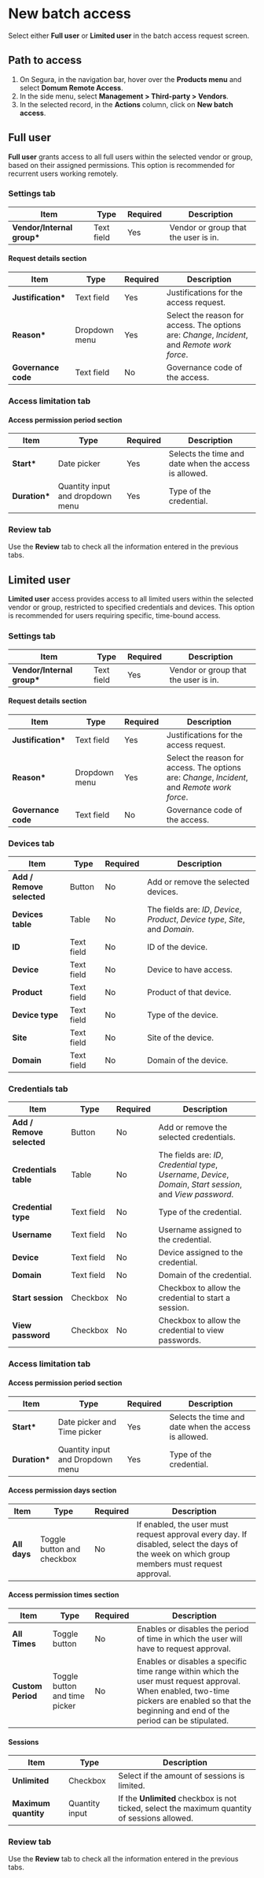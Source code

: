 # New batch access

Select either **Full user** or **Limited user** in the batch access request screen.

## Path to access

1. On Segura, in the navigation bar, hover over the **Products menu** and select **Domum Remote Access**.  
2. In the side menu, select **Management \> Third-party \> Vendors**.  
3. In the selected record, in the **Actions** column, click on **New batch access**.

## Full user

**Full user** grants access to all full users within the selected vendor or group, based on their assigned permissions. This option is recommended for recurrent users working remotely.

### Settings tab

| Item | Type | Required | Description |
| ----- | ----- | ----- | ----- |
| **Vendor/Internal group\*** | Text field | Yes | Vendor or group that the user is in. |

#### Request details section

| Item | Type | Required | Description |
| ----- | ----- | ----- | ----- |
| **Justification\*** | Text field | Yes | Justifications for the access request. |
| **Reason\*** | Dropdown menu | Yes | Select the reason for access. The options are: *Change*, *Incident*, and *Remote work force*. |
| **Governance code** | Text field | No | Governance code of the access. |

### Access limitation tab

#### Access permission period section 

| Item | Type | Required | Description |
| ----- | ----- | ----- | ----- |
| **Start\*** | Date picker | Yes | Selects the time and date when the access is allowed. |
| **Duration\*** | Quantity input and dropdown menu | Yes | Type of the credential. |

### Review tab

Use the **Review** tab to check all the information entered in the previous tabs.

## Limited user

**Limited user** access provides access to all limited users within the selected vendor or group, restricted to specified credentials and devices. This option is recommended for users requiring specific, time-bound access.

### Settings tab

| Item | Type | Required | Description |
| ----- | ----- | ----- | ----- |
| **Vendor/Internal group\*** | Text field | Yes | Vendor or group that the user is in. |

#### Request details section

| Item | Type | Required | Description |
| ----- | ----- | ----- | ----- |
| **Justification\*** | Text field | Yes | Justifications for the access request. |
| **Reason\*** | Dropdown menu | Yes | Select the reason for access. The options are: *Change*, *Incident*, and *Remote work force*. |
| **Governance code** | Text field | No | Governance code of the access. |

### Devices tab

| Item | Type | Required | Description |
| ----- | ----- | ----- | ----- |
| **Add / Remove selected** | Button | No | Add or remove the selected devices. |
| **Devices table** | Table | No | The fields are: *ID*, *Device*, *Product*, *Device type*, *Site*, and *Domain*. |
| **ID** | Text field | No | ID of the device. |
| **Device** | Text field | No | Device to have access. |
| **Product** | Text field | No | Product of that device. |
| **Device type** | Text field | No | Type of the device. |
| **Site** | Text field | No | Site of the device. |
| **Domain** | Text field | No | Domain of the device. |

### Credentials tab

| Item | Type | Required | Description |
| ----- | ----- | ----- | ----- |
| **Add / Remove selected** | Button | No | Add or remove the selected credentials. |
| **Credentials table** | Table | No | The fields are: *ID*, *Credential type*, *Username*, *Device*, *Domain*, *Start session*, and *View password*. |
| **Credential type** | Text field | No | Type of the credential. |
| **Username** | Text field | No | Username assigned to the credential. |
| **Device** | Text field | No | Device assigned to the credential. |
| **Domain** | Text field | No | Domain of the credential. |
| **Start session** | Checkbox | No | Checkbox to allow the credential to start a session. |
| **View password** | Checkbox | No | Checkbox to allow the credential to view passwords. |

### Access limitation tab

#### Access permission period section 

| Item | Type | Required | Description |
| ----- | ----- | ----- | ----- |
| **Start\*** | Date picker and Time picker | Yes | Selects the time and date when the access is allowed. |
| **Duration\*** | Quantity input and Dropdown menu | Yes | Type of the credential. |

#### Access permission days section

| Item | Type | Required | Description |
| ----- | ----- | ----- | ----- |
| **All days** | Toggle button and checkbox | No | If enabled, the user must request approval every day. If disabled, select the days of the week on which group members must request approval. |

#### Access permission times section

| Item | Type | Required | Description |
| ----- | ----- | ----- | ----- |
| **All Times** | Toggle button | No | Enables or disables the period of time in which the user will have to request approval. |
| **Custom Period** | Toggle button and time picker | No | Enables or disables a specific time range within which the user must request approval. When enabled, two-time pickers are enabled so that the beginning and end of the period can be stipulated. |

#### Sessions

| Item | Type | Description |
| ----- | ----- | ----- |
| **Unlimited** | Checkbox | Select if the amount of sessions is limited. |
| **Maximum quantity** | Quantity input | If the **Unlimited** checkbox is not ticked, select the maximum quantity of sessions allowed. |

### Review tab

Use the **Review** tab to check all the information entered in the previous tabs.